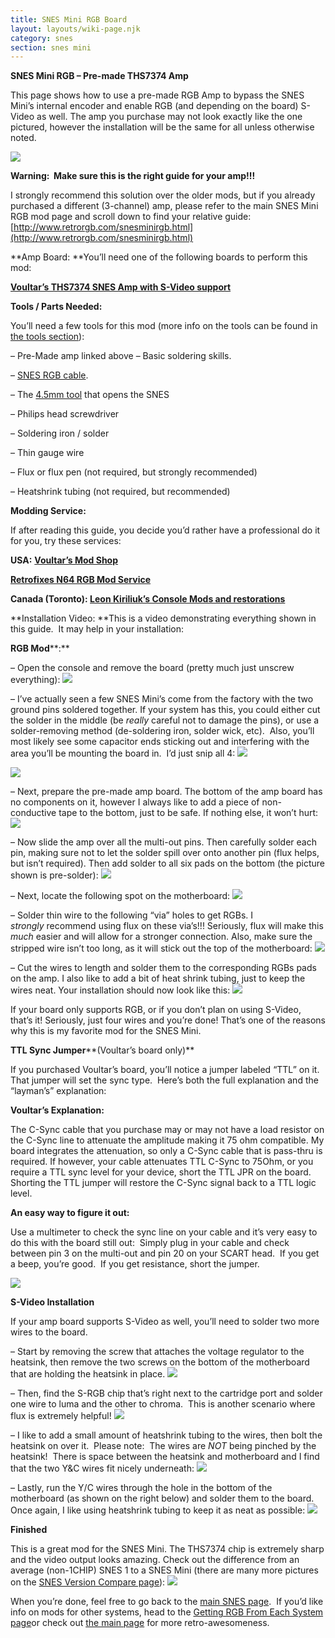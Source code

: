 ```yaml
---
title: SNES Mini RGB Board
layout: layouts/wiki-page.njk
category: snes
section: snes mini
---
```

**SNES Mini RGB – Pre-made THS7374 Amp**

This page shows how to use a pre-made RGB Amp to bypass the SNES Mini’s internal encoder and enable RGB (and depending on the board) S-Video as well. The amp you purchase may not look exactly like the one pictured, however the installation will be the same for all unless otherwise noted.

![](https://cdn.retrorgb.com/images/SNESVoultarAmp.jpg)

**Warning:  Make sure this is the right guide for your amp!!!**

I strongly recommend this solution over the older mods, but if you already purchased a different (3-channel) amp, please refer to the main SNES Mini RGB mod page and scroll down to find your relative guide: [http://www.retrorgb.com/snesminirgb.html](http://www.retrorgb.com/snesminirgb.html)

 

**Amp Board:
**You’ll need one of the following boards to perform this mod:

**[**Voultar’s THS7374 SNES Amp with S-Video support**](http://voultar.com/index.php?route=product/product&path=59&product_id=51&tracking=5824d766cf098)**

 

**Tools / Parts Needed:**

You’ll need a few tools for this mod (more info on the tools can be found in [the tools section](/tools)):

– Pre-Made amp linked above
– Basic soldering skills.

– [SNES RGB cable](/consoles/snes/csync).

– The [4.5mm tool](http://rover.ebay.com/rover/1/711-53200-19255-0/1?icep_ff3=9&pub=5575041517&toolid=10001&campid=5337251560&customid=&icep_uq=4.5MM+Game+Tool&icep_sellerId=&icep_ex_kw=&icep_sortBy=12&icep_catId=&icep_minPrice=&icep_maxPrice=&ipn=psmain&icep_vectorid=229466&kwid=902099&mtid=824&kw=lg) that opens the SNES

– Philips head screwdriver

– Soldering iron / solder

– Thin gauge wire

– Flux or flux pen (not required, but strongly recommended)

– Heatshrink tubing (not required, but recommended)

**Modding Service:**

If after reading this guide, you decide you’d rather have a professional do it for you, try these services:

**USA:**
[**Voultar’s Mod Shop**](http://www.voultar.com/)

**[**Retrofixes N64 RGB Mod Service**](http://store.retrofixes.com)**

**Canada (Toronto):
[Leon Kiriliuk’s Console Mods and restorations](mailto:leonki@gmail.com)**

 

**Installation Video:
**This is a video demonstrating everything shown in this guide.  It may help in your installation:

 

**RGB Mod****:**

– Open the console and remove the board (pretty much just unscrew everything):
![](https://cdn.retrorgb.com/images/SNESMiniRGBPage00.jpg)

– I’ve actually seen a few SNES Mini’s come from the factory with the two ground pins soldered together. If your system has this, you could either cut the solder in the middle (be *really* careful not to damage the pins), or use a solder-removing method (de-soldering iron, solder wick, etc).  Also, you’ll most likely see some capacitor ends sticking out and interfering with the area you’ll be mounting the board in.  I’d just snip all 4:
![](https://cdn.retrorgb.com/images/SNESMiniMultiOutInterference.jpg)

![](https://cdn.retrorgb.com/images/SNES_Multi-out_Component_Interference.jpg)

– Next, prepare the pre-made amp board. The bottom of the amp board has no components on it, however I always like to add a piece of non-conductive tape to the bottom, just to be safe. If nothing else, it won’t hurt:
![](https://cdn.retrorgb.com/images/SNES7374AmpTape.jpg)

– Now slide the amp over all the multi-out pins. Then carefully solder each pin, making sure not to let the solder spill over onto another pin (flux helps, but isn’t required). Then add solder to all six pads on the bottom (the picture shown is pre-solder):
![](https://cdn.retrorgb.com/images/SNESVoultarAmpOnMultiOut.jpg)

– Next, locate the following spot on the motherboard:
![](https://cdn.retrorgb.com/images/SNESMiniRGBPage06.jpg)

– Solder thin wire to the following “via” holes to get RGBs. I *strongly* recommend using flux on these via’s!!! Seriously, flux will make this *much* easier and will allow for a stronger connection. Also, make sure the stripped wire isn’t too long, as it will stick out the top of the motherboard:
![](https://cdn.retrorgb.com/images/SNESMiniRGBsVIAs.jpg)

– Cut the wires to length and solder them to the corresponding RGBs pads on the amp. I also like to add a bit of heat shrink tubing, just to keep the wires neat. Your installation should now look like this:
![](https://cdn.retrorgb.com/images/SNESVoultarAmpRGBInstall.jpg)

If your board only supports RGB, or if you don’t plan on using S-Video, that’s it! Seriously, just four wires and you’re done! That’s one of the reasons why this is my favorite mod for the SNES Mini.

**TTL Sync Jumper****(Voultar’s board only)**

If you purchased Voultar’s board, you’ll notice a jumper labeled “TTL” on it.  That jumper will set the sync type.  Here’s both the full explanation and the “layman’s” explanation:

**Voultar’s Explanation:**

The C-Sync cable that you purchase may or may not have a load resistor on the C-Sync line to attenuate the amplitude making it 75 ohm compatible. My board integrates the attenuation, so only a C-Sync cable that is pass-thru is required. If however, your cable attenuates TTL C-Sync to 75Ohm, or you require a TTL sync level for your device, short the TTL JPR on the board. Shorting the TTL jumper will restore the C-Sync signal back to a TTL logic level.

**An easy way to figure it out:**

Use a multimeter to check the sync line on your cable and it’s very easy to do this with the board still out:  Simply plug in your cable and check between pin 3 on the multi-out and pin 20 on your SCART head.  If you get a beep, you’re good.  If you get resistance, short the jumper.

![](https://cdn.retrorgb.com/images/SNESVoultarAmpTTLJumper.jpg)

**S-Video Installation**

If your amp board supports S-Video as well, you’ll need to solder two more wires to the board.

– Start by removing the screw that attaches the voltage regulator to the heatsink, then remove the two screws on the bottom of the motherboard that are holding the heatsink in place.
![](https://cdn.retrorgb.com/images/SNESMiniHeatsinkScrews.jpg)

– Then, find the S-RGB chip that’s right next to the cartridge port and solder one wire to luma and the other to chroma.  This is another scenario where flux is extremely helpful!
![](https://cdn.retrorgb.com/images/SNESs-rgbY-C.jpg)

– I like to add a small amount of heatshrink tubing to the wires, then bolt the heatsink on over it.  Please note:  The wires are *NOT* being pinched by the heatsink!  There is space between the heatsink and motherboard and I find that the two Y&C wires fit nicely underneath:
![](https://cdn.retrorgb.com/images/SNESs-rgbYCwiresrun.jpg)

– Lastly, run the Y/C wires through the hole in the bottom of the motherboard (as shown on the right below) and solder them to the board.  Once again, I like using heatshrink tubing to keep it as neat as possible:
![](https://cdn.retrorgb.com/images/SNESMiniTHS7374FullInstallation.jpg)

**Finished**

This is a great mod for the SNES Mini. The THS7374 chip is extremely sharp and the video output looks amazing. Check out the difference from an average (non-1CHIP) SNES 1 to a SNES Mini (there are many more pictures on the [SNES Version Compare page](/consoles/snes/version)):
![](https://cdn.retrorgb.com/images/SNS-CPU-GPM-02vsSNESMini.png)

When you’re done, feel free to go back to the [main SNES page](/consoles/snes).  If you’d like info on mods for other systems, head to the [Getting RGB From Each System page](consoles/)or check out [the main page](/) for more retro-awesomeness.